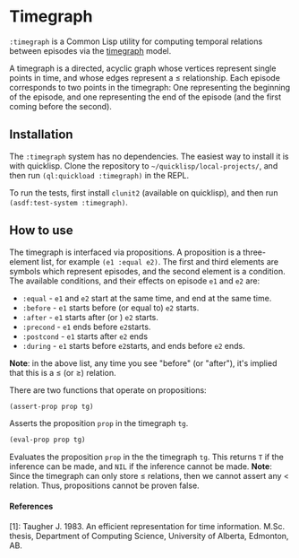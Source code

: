 # Timegraph

`:timegraph` is a Common Lisp utility for computing temporal relations between episodes via the [timegraph](#1) model.

A timegraph is a directed, acyclic graph whose vertices represent single points in time, and whose edges represent a ≤ relationship. Each episode corresponds to two points in the timegraph: One representing the beginning of the episode, and one representing the end of the episode (and the first coming before the second).

## Installation
The `:timegraph` system has no dependencies. The easiest way to install it is with quicklisp. Clone the repository to `~/quicklisp/local-projects/`, and then run `(ql:quickload :timegraph)` in the REPL.

To run the tests, first install `clunit2` (available on quicklisp), and then run `(asdf:test-system :timegraph)`. 

## How to use
The timegraph is interfaced via propositions. A proposition is a three-element list, for example `(e1 :equal e2)`. The first and third elements are symbols which represent episodes, and the second element is a condition. The available conditions, and their effects on episode `e1` and `e2` are:
* `:equal` - `e1` and `e2` start at the same time, and end at the same time.
* `:before` - `e1` starts before (or equal to) `e2` starts.
* `:after` - `e1` starts after (or ) `e2` starts.
* `:precond` - `e1` ends before `e2`starts.
* `:postcond` - `e1` starts after `e2` ends
* `:during` - `e1` starts before `e2`starts, and ends before `e2` ends.

**Note**: in the above list, any time you see "before" (or "after"), it's implied that this is a ≤ (or ≥) relation. 

There are two functions that operate on propositions:
```lisp
(assert-prop prop tg)
```
Asserts the proposition `prop` in the timegraph `tg`.
```lisp
(eval-prop prop tg)
```
Evaluates the proposition `prop` in the the timegraph `tg`. This returns `T` if the inference can be made, and `NIL` if the inference cannot be made. 
**Note**: Since the timegraph can only store ≤ relations, then we cannot assert any < relation. Thus, propositions cannot be proven false.

#### References
<a id="1">[1]</a>: Taugher J. 1983. An efficient representation for time information. M.<span></span>Sc. thesis, Department of Computing Science, University of Alberta, Edmonton, AB.
